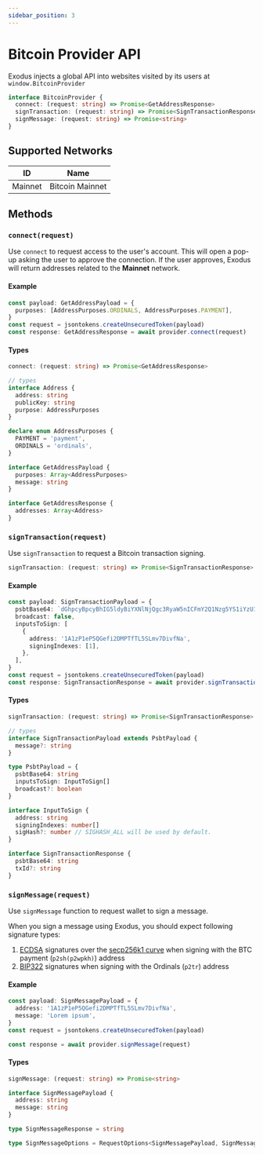 ```yaml
---
sidebar_position: 3
---
```


# Bitcoin Provider API

Exodus injects a global API into websites visited by its users at
`window.BitcoinProvider`

```typescript
interface BitcoinProvider {
  connect: (request: string) => Promise<GetAddressResponse>
  signTransaction: (request: string) => Promise<SignTransactionResponse>
  signMessage: (request: string) => Promise<string>
}
```

## Supported Networks

| ID      |      Name       |
| ------- | :-------------: |
| Mainnet | Bitcoin Mainnet |

## Methods

### `connect(request)`

Use `connect` to request access to the user's account. This will open a pop-up
asking the user to approve the connection. If the user approves, Exodus will
return addresses related to the **Mainnet** network.

#### Example

```typescript
const payload: GetAddressPayload = {
  purposes: [AddressPurposes.ORDINALS, AddressPurposes.PAYMENT],
}
const request = jsontokens.createUnsecuredToken(payload)
const response: GetAddressResponse = await provider.connect(request)
```

#### Types

```typescript
connect: (request: string) => Promise<GetAddressResponse>

// types
interface Address {
  address: string
  publicKey: string
  purpose: AddressPurposes
}

declare enum AddressPurposes {
  PAYMENT = 'payment',
  ORDINALS = 'ordinals',
}

interface GetAddressPayload {
  purposes: Array<AddressPurposes>
  message: string
}

interface GetAddressResponse {
  addresses: Array<Address>
}
```

### `signTransaction(request)`

Use `signTransaction` to request a Bitcoin transaction signing.

```typescript
signTransaction: (request: string) => Promise<SignTransactionResponse>
```

#### Example

```typescript
const payload: SignTransactionPayload = {
  psbtBase64: `dGhpcyBpcyBhIG5ldyBiYXNlNjQgc3RyaW5nICFmY2Q1Nzg5YS1iYzU1LTQ2ZDgtYjg0YS05MTY5YjI5YWIwYzc=`,
  broadcast: false,
  inputsToSign: [
    {
      address: '1A1zP1eP5QGefi2DMPTfTL5SLmv7DivfNa',
      signingIndexes: [1],
    },
  ],
}
const request = jsontokens.createUnsecuredToken(payload)
const response: SignTransactionResponse = await provider.signTransaction(request)
```

#### Types

```typescript
signTransaction: (request: string) => Promise<SignTransactionResponse>

// types
interface SignTransactionPayload extends PsbtPayload {
  message?: string
}

type PsbtPayload = {
  psbtBase64: string
  inputsToSign: InputToSign[]
  broadcast?: boolean
}

interface InputToSign {
  address: string
  signingIndexes: number[]
  sigHash?: number // SIGHASH_ALL will be used by default.
}

interface SignTransactionResponse {
  psbtBase64: string
  txId?: string
}
```

### `signMessage(request)`

Use `signMessage` function to request wallet to sign a message.

When you sign a message using Exodus, you should expect following signature
types:

1. [ECDSA](https://en.wikipedia.org/wiki/Elliptic_Curve_Digital_Signature_Algorithm)
   signatures over the [secp256k1 curve](https://www.secg.org/sec2-v2.pdf) when
   signing with the BTC payment (`p2sh(p2wpkh)`) address
2. [BIP322](https://bips.xyz/322) signatures when signing with the Ordinals
   (`p2tr`) address

#### Example

```typescript
const payload: SignMessagePayload = {
  address: '1A1zP1eP5QGefi2DMPTfTL5SLmv7DivfNa',
  message: 'Lorem ipsum',
}
const request = jsontokens.createUnsecuredToken(payload)

const response = await provider.signMessage(request)
```

#### Types

```typescript
signMessage: (request: string) => Promise<string>

interface SignMessagePayload {
  address: string
  message: string
}

type SignMessageResponse = string

type SignMessageOptions = RequestOptions<SignMessagePayload, SignMessageResponse>
```
